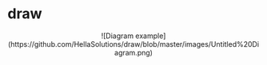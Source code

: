 # draw
<center>
![Diagram example](https://github.com/HellaSolutions/draw/blob/master/images/Untitled%20Diagram.png)
</center>

